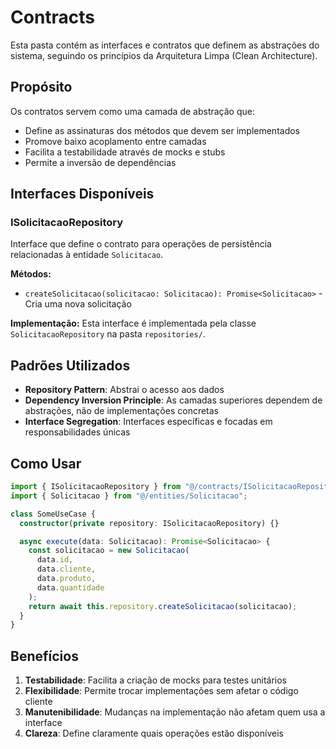 # Contracts

Esta pasta contém as interfaces e contratos que definem as abstrações do sistema, seguindo os princípios da Arquitetura Limpa (Clean Architecture).

## Propósito

Os contratos servem como uma camada de abstração que:

- Define as assinaturas dos métodos que devem ser implementados
- Promove baixo acoplamento entre camadas
- Facilita a testabilidade através de mocks e stubs
- Permite a inversão de dependências

## Interfaces Disponíveis

### ISolicitacaoRepository

Interface que define o contrato para operações de persistência relacionadas à entidade `Solicitacao`.

**Métodos:**

- `createSolicitacao(solicitacao: Solicitacao): Promise<Solicitacao>` - Cria uma nova solicitação

**Implementação:**
Esta interface é implementada pela classe `SolicitacaoRepository` na pasta `repositories/`.

## Padrões Utilizados

- **Repository Pattern**: Abstrai o acesso aos dados
- **Dependency Inversion Principle**: As camadas superiores dependem de abstrações, não de implementações concretas
- **Interface Segregation**: Interfaces específicas e focadas em responsabilidades únicas

## Como Usar

```typescript
import { ISolicitacaoRepository } from "@/contracts/ISolicitacaoRepository";
import { Solicitacao } from "@/entities/Solicitacao";

class SomeUseCase {
  constructor(private repository: ISolicitacaoRepository) {}

  async execute(data: Solicitacao): Promise<Solicitacao> {
    const solicitacao = new Solicitacao(
      data.id,
      data.cliente,
      data.produto,
      data.quantidade
    );
    return await this.repository.createSolicitacao(solicitacao);
  }
}
```

## Benefícios

1. **Testabilidade**: Facilita a criação de mocks para testes unitários
2. **Flexibilidade**: Permite trocar implementações sem afetar o código cliente
3. **Manutenibilidade**: Mudanças na implementação não afetam quem usa a interface
4. **Clareza**: Define claramente quais operações estão disponíveis
